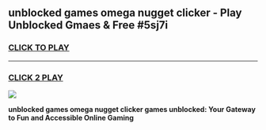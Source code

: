 
## unblocked games omega nugget clicker - Play Unblocked Gmaes & Free #5sj7i
<h3>
<a href="https://news.freeplayer.one?title=unblocked_games_omega_nugget_clicker&ref=24F">CLICK TO PLAY</a></h3>
<hr>

<h3>
<a href="https://news.freeplayer.one?title=unblocked_games_omega_nugget_clicker&ref=24F">CLICK 2 PLAY</a>
  
</h3>

<a href="https://news.freeplayer.one?title=unblocked_games_omega_nugget_clicker&ref=24F/"><img src="https://clearcache.store/games.png"></a>


**unblocked games omega nugget clicker games unblocked: Your Gateway to Fun and Accessible Online Gaming**
